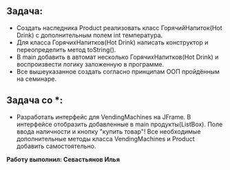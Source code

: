 ## Задача: ##
* Создать наследника Product реализовать класс ГорячийНапиток(Hot Drink) с дополнительным полем int температура.
* Для класса ГорячихНапитков(Hot Drink) написать конструктор и переопределить метод toString().
* В main добавить в автомат несколько ГорячихНапитков(Hot Drink) и воспроизвести логику заложенную в программе.
* Все вышеуказанное создать согласно принципам ООП пройдённым на семинаре.
## Задача со *: ##
* Разработать интерфейс для VendingMachines на JFrame. В интерфейсе отобразить добавленные в main продукты(ListBox). Поле ввода наличности и кнопку "купить товар"! Все необходимые дополнительные методы класса VendingMachines и Product добавить самостоятельно.

**Работу выполнил: Севастьянов Илья**

